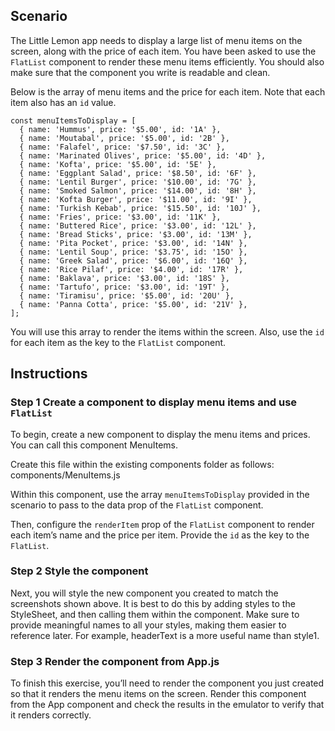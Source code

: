 ## Scenario

The Little Lemon app needs to display a large list of menu items on the screen, along with the price of each item. You have been asked to use the `FlatList` component to render these menu items efficiently. You should also make sure that the component you write is readable and clean.

Below is the array of menu items and the price for each item. Note that each item also has an `id` value.

```
const menuItemsToDisplay = [
  { name: 'Hummus', price: '$5.00', id: '1A' },
  { name: 'Moutabal', price: '$5.00', id: '2B' },
  { name: 'Falafel', price: '$7.50', id: '3C' },
  { name: 'Marinated Olives', price: '$5.00', id: '4D' },
  { name: 'Kofta', price: '$5.00', id: '5E' },
  { name: 'Eggplant Salad', price: '$8.50', id: '6F' },
  { name: 'Lentil Burger', price: '$10.00', id: '7G' },
  { name: 'Smoked Salmon', price: '$14.00', id: '8H' },
  { name: 'Kofta Burger', price: '$11.00', id: '9I' },
  { name: 'Turkish Kebab', price: '$15.50', id: '10J' },
  { name: 'Fries', price: '$3.00', id: '11K' },
  { name: 'Buttered Rice', price: '$3.00', id: '12L' },
  { name: 'Bread Sticks', price: '$3.00', id: '13M' },
  { name: 'Pita Pocket', price: '$3.00', id: '14N' },
  { name: 'Lentil Soup', price: '$3.75', id: '15O' },
  { name: 'Greek Salad', price: '$6.00', id: '16Q' },
  { name: 'Rice Pilaf', price: '$4.00', id: '17R' },
  { name: 'Baklava', price: '$3.00', id: '18S' },
  { name: 'Tartufo', price: '$3.00', id: '19T' },
  { name: 'Tiramisu', price: '$5.00', id: '20U' },
  { name: 'Panna Cotta', price: '$5.00', id: '21V' },
];
```

You will use this array to render the items within the screen. Also, use the `id` for each item as the key to the `FlatList` component.

## Instructions

### **Step 1** Create a component to display menu items and use `FlatList`

To begin, create a new component to display the menu items and prices. You can call this component MenuItems.

Create this file within the existing components folder as follows: components/MenuItems.js

Within this component, use the array `menuItemsToDisplay` provided in the scenario to pass to the data prop of the `FlatList` component.

Then, configure the `renderItem` prop of the `FlatList` component to render each item’s name and the price per item. Provide the `id` as the key to the `FlatList`.

### **Step 2** Style the component

Next, you will style the new component you created to match the screenshots shown above. It is best to do this by adding styles to the StyleSheet, and then calling them within the component. Make sure to provide meaningful names to all your styles, making them easier to reference later. For example, headerText is a more useful name than style1.

### **Step 3** Render the component from App.js

To finish this exercise, you’ll need to render the component you just created so that it renders the menu items on the screen. Render this component from the App component and check the results in the emulator to verify that it renders correctly.
